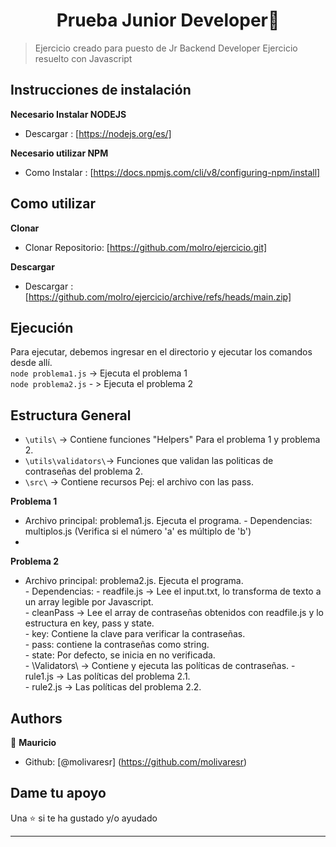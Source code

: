 <h1 align="center"> Prueba Junior Developer👋</h1>

> Ejercicio creado para puesto de Jr Backend Developer
> Ejercicio resuelto con Javascript

## Instrucciones de instalación
**Necesario Instalar NODEJS**  
- Descargar : [https://nodejs.org/es/]

**Necesario utilizar NPM**  
- Como Instalar : [https://docs.npmjs.com/cli/v8/configuring-npm/install]

## Como utilizar  
**Clonar**  
- Clonar Repositorio: [https://github.com/molro/ejercicio.git]  

**Descargar** 
- Descargar : [https://github.com/molro/ejercicio/archive/refs/heads/main.zip]  

## Ejecución  
Para ejecutar, debemos ingresar en el directorio y ejecutar los comandos desde allí.   
``node problema1.js``  -> Ejecuta el problema 1  
``node problema2.js``  - > Ejecuta el problema 2  

## Estructura General
- ``\utils\`` -> Contiene funciones "Helpers" Para el problema 1 y problema 2.  
- ``\utils\validators\``-> Funciones que validan las politicas de contraseñas del problema 2. 
- ``\src\`` -> Contiene recursos Pej: el archivo con las pass. 

**Problema 1**
- Archivo principal: problema1.js. Ejecuta el programa. 
      - Dependencias: multiplos.js (Verifica si el número 'a' es múltiplo de 'b') 
- 
**Problema 2** 
- Archivo principal: problema2.js. Ejecuta el programa.  
      - Dependencias: 
      - readfile.js -> Lee el input.txt, lo transforma de texto a un array legible por Javascript.  
      - cleanPass -> Lee el array de contraseñas obtenidos con readfile.js y lo estructura en key, pass y state.  
        - key: Contiene la clave para verificar la contraseñas.  
        - pass: contiene la contraseñas como string.  
        - state: Por defecto, se inicia en no verificada.  
      - \Validators\ -> Contiene y ejecuta las políticas de contraseñas. 
        -  rule1.js -> Las políticas del problema 2.1.  
        -  rule2.js -> Las políticas del problema 2.2.  
## Authors
👤 **Mauricio**

- Github: [@molivaresr] (https://github.com/molivaresr)

## Dame tu apoyo

Una ⭐️ si te ha gustado y/o ayudado

---

